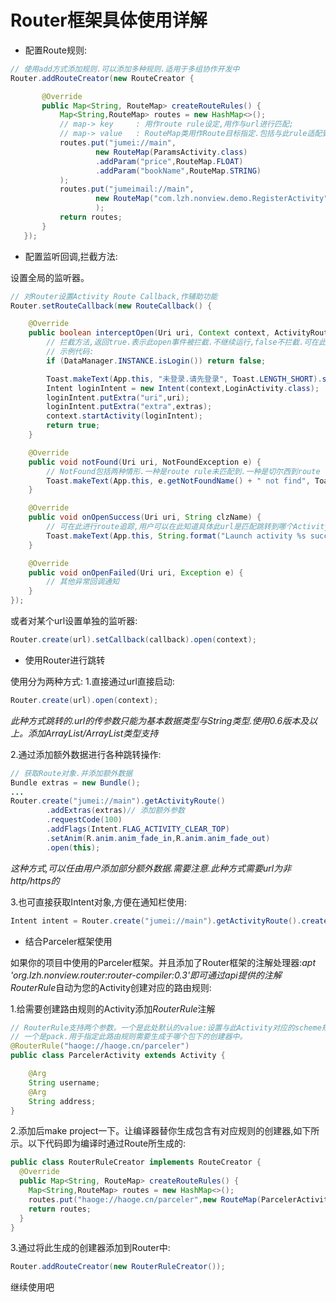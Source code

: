 # Router框架具体使用详解

- 配置Route规则:

```java
// 使用add方式添加规则.可以添加多种规则.适用于多组协作开发中
Router.addRouteCreator(new RouteCreator {

       @Override
       public Map<String, RouteMap> createRouteRules() {
           Map<String,RouteMap> routes = new HashMap<>();
           // map-> key     : 用作route rule设定,用作与url进行匹配;
           // map-> value   : RouteMap类用作Route目标指定.包括与此rule适配到的需要跳转的Activity类名.需要传的参数类型
           routes.put("jumei://main",
                   new RouteMap(ParamsActivity.class)
                   .addParam("price",RouteMap.FLOAT)
                   .addParam("bookName",RouteMap.STRING)
           );
           routes.put("jumeimail://main",
                   new RouteMap("com.lzh.nonview.demo.RegisterActivity")
                   );
           return routes;
       }
   });
```

- 配置监听回调,拦截方法:

设置全局的监听器。
```java
// 对Router设置Activity Route Callback,作辅助功能
Router.setRouteCallback(new RouteCallback() {

    @Override
    public boolean interceptOpen(Uri uri, Context context, ActivityRouteBundleExtras extras) {
        // 拦截方法,返回true.表示此open事件被拦截.不继续运行,false不拦截.可在此进行登录状态判断等
        // 示例代码:
        if (DataManager.INSTANCE.isLogin()) return false;

        Toast.makeText(App.this, "未登录.请先登录", Toast.LENGTH_SHORT).show();
        Intent loginIntent = new Intent(context,LoginActivity.class);
        loginIntent.putExtra("uri",uri);
        loginIntent.putExtra("extra",extras);
        context.startActivity(loginIntent);
        return true;
    }

    @Override
    public void notFound(Uri uri, NotFoundException e) {
        // NotFound包括两种情形.一种是route rule未匹配到.一种是切尔西到route rule后,匹配的Activity不存在.
        Toast.makeText(App.this, e.getNotFoundName() + " not find", Toast.LENGTH_SHORT).show();
    }

    @Override
    public void onOpenSuccess(Uri uri, String clzName) {
        // 可在此进行route追踪,用户可以在此知道具体此url是匹配跳转到哪个Activity中
        Toast.makeText(App.this, String.format("Launch activity %s success",clzName), Toast.LENGTH_SHORT).show();
    }

    @Override
    public void onOpenFailed(Uri uri, Exception e) {
        // 其他异常回调通知
    }
});
```
或者对某个url设置单独的监听器:
```java
Router.create(url).setCallback(callback).open(context);
```

- 使用Router进行跳转

使用分为两种方式:
1.直接通过url直接启动:

```java
Router.create(url).open(context);
```

*此种方式跳转的.url的传参数只能为基本数据类型与String类型.使用0.6版本及以上。添加ArrayList<String>/ArrayList<Integer>类型支持*

2.通过添加额外数据进行各种跳转操作:

```java
// 获取Route对象.并添加额外数据
Bundle extras = new Bundle();
...
Router.create("jumei://main").getActivityRoute()
        .addExtras(extras)// 添加额外参数
        .requestCode(100)
        .addFlags(Intent.FLAG_ACTIVITY_CLEAR_TOP)
        .setAnim(R.anim.anim_fade_in,R.anim.anim_fade_out)
        .open(this);
```

*这种方式,可以任由用户添加部分额外数据.需要注意.此种方式需要url为非http/https的*

3.也可直接获取Intent对象,方便在通知栏使用:

```java
Intent intent = Router.create("jumei://main").getActivityRoute().createIntent(context);
```

- 结合Parceler框架使用

如果你的项目中使用的Parceler框架。并且添加了Router框架的注解处理器:*apt 'org.lzh.nonview.router:router-compiler:0.3'*即可通过api提供的注解*RouterRule*自动为您的Activity创建对应的路由规则:

1.给需要创建路由规则的Activity添加*RouterRule*注解

```java
// RouterRule支持两个参数。一个是此处默认的value:设置与此Activity对应的scheme规则。
// 一个是pack.用于指定此路由规则需要生成于哪个包下的创建器中。
@RouterRule("haoge://haoge.cn/parceler")
public class ParcelerActivity extends Activity {

    @Arg
    String username;
    @Arg
    String address;
}
```

2.添加后make project一下。让编译器替你生成包含有对应规则的创建器,如下所示。以下代码即为编译时通过Route所生成的:

```java
public class RouterRuleCreator implements RouteCreator {
  @Override
  public Map<String, RouteMap> createRouteRules() {
    Map<String,RouteMap> routes = new HashMap<>();
    routes.put("haoge://haoge.cn/parceler",new RouteMap(ParcelerActivity.class).addParam("address",RouteMap.STRING).addParam("username",RouteMap.STRING));;
    return routes;
  }
}
```

3.通过将此生成的创建器添加到Router中:

```java
Router.addRouteCreator(new RouterRuleCreator());
```

继续使用吧